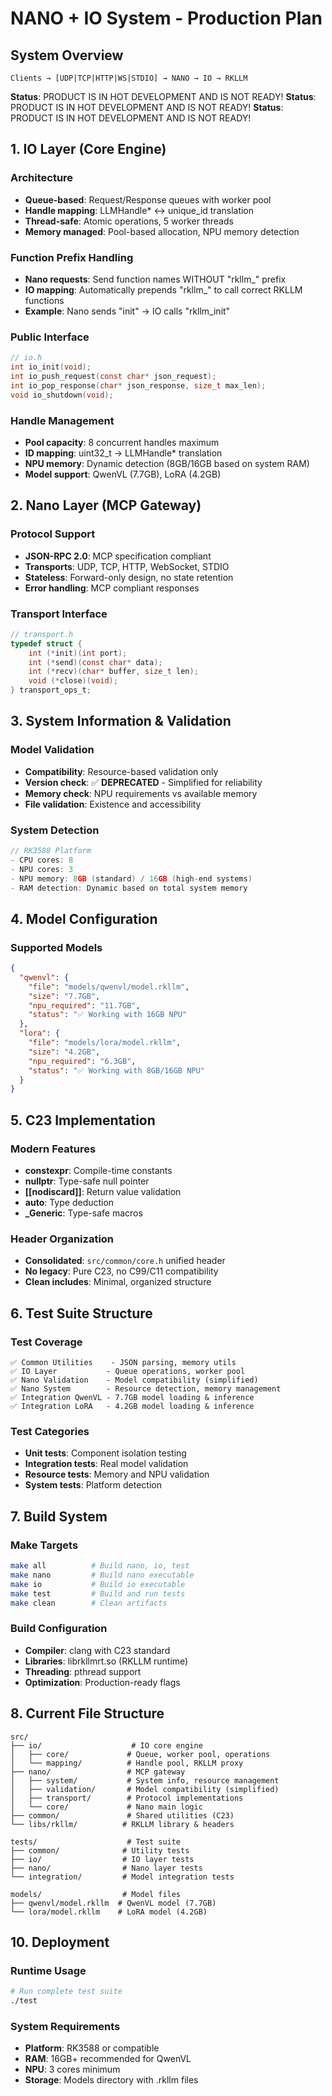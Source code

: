 # NANO + IO System - Production Plan

## System Overview

```
Clients → [UDP|TCP|HTTP|WS|STDIO] → NANO → IO → RKLLM
```

**Status**: PRODUCT IS IN HOT DEVELOPMENT AND IS NOT READY!
**Status**: PRODUCT IS IN HOT DEVELOPMENT AND IS NOT READY!
**Status**: PRODUCT IS IN HOT DEVELOPMENT AND IS NOT READY!

## 1. IO Layer (Core Engine)

### Architecture
- **Queue-based**: Request/Response queues with worker pool
- **Handle mapping**: LLMHandle* ↔ unique_id translation  
- **Thread-safe**: Atomic operations, 5 worker threads
- **Memory managed**: Pool-based allocation, NPU memory detection

### Function Prefix Handling
- **Nano requests**: Send function names WITHOUT "rkllm_" prefix
- **IO mapping**: Automatically prepends "rkllm_" to call correct RKLLM functions
- **Example**: Nano sends "init" → IO calls "rkllm_init"

### Public Interface
```c
// io.h
int io_init(void);
int io_push_request(const char* json_request);
int io_pop_response(char* json_response, size_t max_len);
void io_shutdown(void);
```

### Handle Management
- **Pool capacity**: 8 concurrent handles maximum
- **ID mapping**: uint32_t → LLMHandle* translation
- **NPU memory**: Dynamic detection (8GB/16GB based on system RAM)
- **Model support**: QwenVL (7.7GB), LoRA (4.2GB)

## 2. Nano Layer (MCP Gateway)

### Protocol Support
- **JSON-RPC 2.0**: MCP specification compliant
- **Transports**: UDP, TCP, HTTP, WebSocket, STDIO
- **Stateless**: Forward-only design, no state retention
- **Error handling**: MCP compliant responses

### Transport Interface
```c
// transport.h
typedef struct {
    int (*init)(int port);
    int (*send)(const char* data);
    int (*recv)(char* buffer, size_t len);
    void (*close)(void);
} transport_ops_t;
```

## 3. System Information & Validation

### Model Validation
- **Compatibility**: Resource-based validation only
- **Version check**: ✅ **DEPRECATED** - Simplified for reliability
- **Memory check**: NPU requirements vs available memory
- **File validation**: Existence and accessibility

### System Detection
```c
// RK3588 Platform
- CPU cores: 8
- NPU cores: 3  
- NPU memory: 8GB (standard) / 16GB (high-end systems)
- RAM detection: Dynamic based on total system memory
```

## 4. Model Configuration

### Supported Models
```json
{
  "qwenvl": {
    "file": "models/qwenvl/model.rkllm",
    "size": "7.7GB", 
    "npu_required": "11.7GB",
    "status": "✅ Working with 16GB NPU"
  },
  "lora": {
    "file": "models/lora/model.rkllm", 
    "size": "4.2GB",
    "npu_required": "6.3GB",
    "status": "✅ Working with 8GB/16GB NPU"
  }
}
```

## 5. C23 Implementation

### Modern Features
- **constexpr**: Compile-time constants
- **nullptr**: Type-safe null pointer
- **[[nodiscard]]**: Return value validation
- **auto**: Type deduction
- **_Generic**: Type-safe macros

### Header Organization
- **Consolidated**: `src/common/core.h` unified header
- **No legacy**: Pure C23, no C99/C11 compatibility
- **Clean includes**: Minimal, organized structure

## 6. Test Suite Structure

### Test Coverage
```
✅ Common Utilities    - JSON parsing, memory utils
✅ IO Layer           - Queue operations, worker pool
✅ Nano Validation    - Model compatibility (simplified)
✅ Nano System        - Resource detection, memory management
✅ Integration QwenVL - 7.7GB model loading & inference
✅ Integration LoRA   - 4.2GB model loading & inference
```

### Test Categories
- **Unit tests**: Component isolation testing
- **Integration tests**: Real model validation
- **Resource tests**: Memory and NPU validation
- **System tests**: Platform detection

## 7. Build System

### Make Targets
```bash
make all          # Build nano, io, test
make nano         # Build nano executable  
make io           # Build io executable
make test         # Build and run tests
make clean        # Clean artifacts
```

### Build Configuration
- **Compiler**: clang with C23 standard
- **Libraries**: librkllmrt.so (RKLLM runtime)
- **Threading**: pthread support
- **Optimization**: Production-ready flags

## 8. Current File Structure

```
src/
├── io/                    # IO core engine
│   ├── core/             # Queue, worker pool, operations
│   └── mapping/          # Handle pool, RKLLM proxy
├── nano/                 # MCP gateway
│   ├── system/           # System info, resource management
│   ├── validation/       # Model compatibility (simplified)
│   ├── transport/        # Protocol implementations
│   └── core/             # Nano main logic
├── common/               # Shared utilities (C23)
└── libs/rkllm/          # RKLLM library & headers

tests/                    # Test suite
├── common/              # Utility tests
├── io/                  # IO layer tests  
├── nano/                # Nano layer tests
└── integration/         # Model integration tests

models/                  # Model files
├── qwenvl/model.rkllm  # QwenVL model (7.7GB)
└── lora/model.rkllm    # LoRA model (4.2GB)
```

## 10. Deployment

### Runtime Usage
```bash
# Run complete test suite
./test
```

### System Requirements
- **Platform**: RK3588 or compatible
- **RAM**: 16GB+ recommended for QwenVL
- **NPU**: 3 cores minimum
- **Storage**: Models directory with .rkllm files